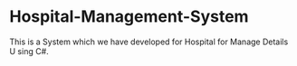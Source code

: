 # Hospital-Management-System
This is a System which we have developed for Hospital for Manage Details U sing C#.
